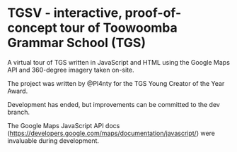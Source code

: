 # TGSV - interactive, proof-of-concept tour of Toowoomba Grammar School (TGS)
A virtual tour of TGS written in JavaScript and HTML using the Google Maps API and 360-degree imagery taken on-site.

The project was written by @Pl4nty for the TGS Young Creator of the Year Award.

Development has ended, but improvements can be committed to the dev branch.

The Google Maps JavaScript API docs (https://developers.google.com/maps/documentation/javascript/) were invaluable during development.

